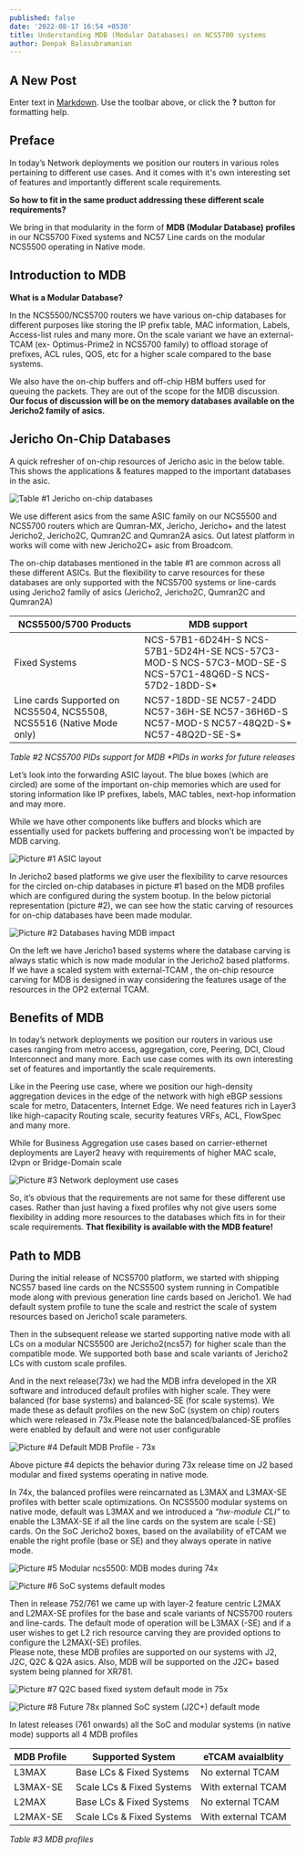 ```yaml
---
published: false
date: '2022-08-17 16:54 +0530'
title: Understanding MDB (Modular Databases) on NCS5700 systems
author: Deepak Balasubramanian
---
```

## A New Post

Enter text in [Markdown](http://daringfireball.net/projects/markdown/). Use the toolbar above, or click the **?** button for formatting help.

## Preface

In today’s Network deployments we position our routers in various roles pertaining to different use cases. And it comes with it's own interesting set of features and importantly different scale requirements. 

**So how to fit in the same product addressing these different scale requirements?**

We bring in that modularity in the form of **MDB (Modular Database) profiles** in our NCS5700 Fixed systems and NC57 Line cards on the modular NCS5500 operating in Native mode.



## Introduction to MDB

**What is a Modular Database?**

In the NCS5500/NCS5700 routers we have various on-chip databases for different purposes like storing the IP prefix table, MAC information, Labels, Access-list rules and many more.
On the scale variant we have an external-TCAM (ex- Optimus-Prime2 in NCS5700 family) to offload storage of prefixes, ACL rules, QOS, etc for a higher scale compared to the base systems.

We also have the on-chip buffers and off-chip HBM buffers used for queuing the packets. 
They are out of the scope for the MDB discussion.  
**Our focus of discussion will be on the memory databases available on the Jericho2 family of asics.**


## Jericho On-Chip Databases

A quick refresher of on-chip resources of Jericho asic in the below table. 
This shows the applications & features mapped to the important databases in the asic. 


![_Table #1 Jericho on-chip databases_]({{site.baseurl}}/)



We use different asics from the same ASIC family on our NCS5500 and NCS5700 routers which are Qumran-MX, Jericho, Jericho+ and the latest Jericho2, Jericho2C, Qumran2C and Qumran2A asics.
Out latest platform in works will come with new Jericho2C+ asic from Broadcom.

The on-chip databases mentioned in the table #1 are common across all these different ASICs. But the flexibility to carve resources for these databases are only supported with the NCS5700 systems or line-cards using Jericho2 family of asics (Jericho2, Jericho2C, Qumran2C and Qumran2A)


| NCS5500/5700 Products  | MDB support                                                                                                                                                                            |
|--------------------|------------------------------------------------------------------------------------------------------------------------------------------------------------------------------------|
| Fixed Systems         |  NCS-57B1-6D24H-S NCS-57B1-5D24H-SE NCS-57C3-MOD-S NCS-57C3-MOD-SE-S NCS-57C1-48Q6D-S NCS-57D2-18DD-S*
| Line cards Supported on NCS5504, NCS5508, NCS5516             (Native Mode only) |  NC57-18DD-SE NC57-24DD NC57-36H-SE NC57-36H6D-S NC57-MOD-S NC57-48Q2D-S* NC57-48Q2D-SE-S*

_Table #2 NCS5700 PIDs support for MDB_
_*PIDs in works for future releases_


Let’s look into the forwarding ASIC layout. The blue boxes (which are circled) are some of the important on-chip memories which are used for storing information like IP prefixes, labels, MAC tables, next-hop information and may more.  

While we have other components like buffers and blocks which are essentially used for packets buffering and processing won’t be impacted by MDB carving.


![Picture #1 ASIC layout]({{site.baseurl}}/)

In Jericho2 based platforms we give user the flexibility to carve resources for the circled on-chip databases in picture #1 based on the MDB profiles which are configured during the system bootup.
In the below pictorial representation (picture #2), we can see how the static carving of resources for on-chip databases have been made modular.

![Picture #2 Databases having MDB impact ]({{site.baseurl}}/)

On the left we have Jericho1 based systems where the database carving is always static which is now made modular in the Jericho2 based platforms. 
If we have a scaled system with external-TCAM , the on-chip resource carving for MDB is designed in way considering the features usage of the resources in the OP2 external TCAM.


## Benefits of MDB

In today’s network deployments we position our routers in various use cases ranging from metro access, aggregation, core, Peering, DCI, Cloud Interconnect and many more.
Each use case comes with its own interesting set of features and importantly the scale requirements.

Like in the Peering use case, where we position our high-density aggregation devices in the edge of the network with high eBGP sessions scale for metro, Datacenters, Internet Edge. We need features rich in Layer3 like high-capacity Routing scale, security features VRFs, ACL, FlowSpec and many more.

While for Business Aggregation use cases based on carrier-ethernet deployments are Layer2 heavy with requirements of higher MAC scale, l2vpn or Bridge-Domain scale 

![Picture #3 Network deployment use cases ]({{site.baseurl}}/)


So, it’s obvious that the requirements are not same for these different use cases.
Rather than just having a fixed profiles why not give users some flexibility in adding more resources to the databases which fits in for their scale requirements. 
**That flexibility is available with the MDB feature!**


## Path to MDB

During the initial release of NCS5700 platform, we started with shipping NCS57 based line cards on the NCS5500 system running in Compatible mode along with previous generation line cards based on Jericho1. We had default system profile to tune the scale and restrict the scale of system resources based on Jericho1 scale parameters.

Then in the subsequent release we started supporting native mode with all LCs on a modular NCS5500 are Jericho2(ncs57) for higher scale than the compatible mode. 
We supported both base and scale variants of Jericho2 LCs with custom scale profiles.

And in the next release(73x) we had the MDB infra developed in the XR software and introduced default profiles with higher scale. They were balanced (for base systems) and balanced-SE (for scale systems). We made these as default profiles on the new SoC (system on chip) routers which were released in 73x.Please note the balanced/balanced-SE profiles were enabled by default and were not user configurable

![Picture #4 Default MDB Profile - 73x ]({{site.baseurl}}/)

Above picture #4 depicts the behavior during 73x release time on J2 based modular and fixed systems operating in native mode.


In 74x, the balanced profiles were reincarnated as L3MAX and L3MAX-SE profiles with better scale optimizations. On NCS5500 modular systems on native mode, default was L3MAX and we introduced a _“hw-module CLI”_ to enable the L3MAX-SE if all the line cards on the system are scale (-SE) cards. On the SoC Jericho2 boxes, based on the availability of eTCAM we enable the right profile (base or SE) and they always operate in native mode. 

![Picture #5   Modular ncs5500: MDB modes during 74x]({{site.baseurl}}/)

![Picture #6   SoC systems default modes]({{site.baseurl}}/)

Then in release 752/761 we came up with layer-2 feature centric L2MAX and L2MAX-SE profiles for the base and scale variants of NCS5700 routers and line-cards.
The default mode of operation will be L3MAX (-SE) and if a user wishes to get L2 rich resource carving they are provided options to configure the L2MAX(-SE) profiles.  
Please note, these MDB profiles are supported on our systems with J2, J2C, Q2C & Q2A asics.
Also, MDB will be supported on the J2C+ based system being planned for XR781.

![Picture #7   Q2C based fixed system default mode in 75x]({{site.baseurl}}/)


![Picture #8   Future 78x planned SoC system (J2C+) default mode]({{site.baseurl}}/)


In latest releases (761 onwards) all the SoC and modular systems (in native mode) supports all  4 MDB profiles 


| MDB Profile  | Supported System | eTCAM avaialblity|
|--------------------|------------------|------------------------------------------------------------------------------------------------------------------------------------------------------------------|
| L3MAX        | Base LCs & Fixed Systems  |  No external TCAM
|L3MAX-SE      |  Scale LCs & Fixed Systems  | With external TCAM
| L2MAX        | Base LCs & Fixed Systems  |  No external TCAM
|L2MAX-SE      |  Scale LCs & Fixed Systems  | With external TCAM


_Table #3 MDB profiles_ 








